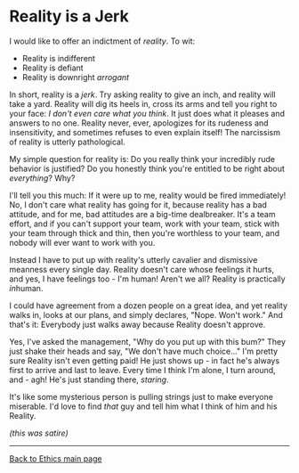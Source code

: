 # Reality is a Jerk

I would like to offer an indictment of _reality_. To wit:

  - Reality is indifferent
  - Reality is defiant
  - Reality is downright _arrogant_

In short, reality is a _jerk_. Try asking reality to give an inch, and reality will take a yard. Reality will dig its heels in, cross its arms and tell you right to your face: _I don't even care what you think_. It just does what it pleases and answers to no one. Reality never, ever, apologizes for its rudeness and insensitivity, and sometimes refuses to even explain itself! The narcissism of reality is utterly pathological.

My simple question for reality is: Do you really think your incredibly rude behavior is justified? Do you honestly think you're entitled to be right about *everything*? Why?

I'll tell you this much: If it were up to me, reality would be fired immediately! No, I don't care what reality has going for it, because reality has a bad attitude, and for me, bad attitudes are a big-time dealbreaker. It's a team effort, and if you can't support your team, work with your team, stick with your team through thick and thin, then you're worthless to your team, and nobody will ever want to work with you.

Instead I have to put up with reality's utterly cavalier and dismissive meanness every single day. Reality doesn't care whose feelings it hurts, and yes, I have feelings too - I'm human! Aren't we all? Reality is practically *in*human.

I could have agreement from a dozen people on a great idea, and yet reality walks in, looks at our plans, and simply declares, "Nope. Won't work." And that's it: Everybody just walks away because Reality doesn't approve.

Yes, I've asked the management, "Why do you put up with this bum?" They just shake their heads and say, "We don't have much choice..." I'm pretty sure Reality isn't even getting paid! He just shows up - in fact he's always first to arrive and last to leave. Every time I think I'm alone, I turn around, and - agh! He's just standing there, *staring*.

It's like some mysterious person is pulling strings just to make everyone miserable. I'd love to find *that* guy and tell him what I think of him and his Reality.

*(this was satire)*

----

[Back to Ethics main page](./README.md)
